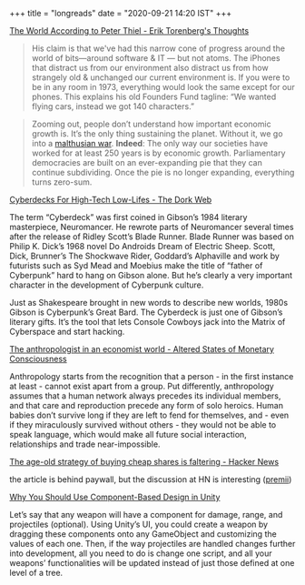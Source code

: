 +++
title = "longreads"
date = "2020-09-21 14:20 IST"
+++

[The World According to Peter Thiel - Erik Torenberg's Thoughts](https://eriktorenberg.substack.com/p/the-world-according-to-peter-thiel)

> His claim is that we've had this narrow cone of progress around the world of bits—around software & IT — but not atoms. The iPhones that distract us from our environment also distract us from how strangely old & unchanged our current environment is. If you were to be in any room in 1973, everything would look the same except for our phones. This explains his old Founders Fund tagline: “We wanted flying cars, instead we got 140 characters.”

> Zooming out, people don’t understand how important economic growth is. It’s the only thing sustaining the planet. Without it, we go into a [malthusian war](https://en.wikipedia.org/wiki/Malthusian_catastrophe). **Indeed**: The only way our societies have worked for at least 250 years is by economic growth. Parliamentary democracies are built on an ever-expanding pie that they can continue subdividing. Once the pie is no longer expanding, everything turns zero-sum.

[Cyberdecks For High-Tech Low-Lifes - The Dork Web](https://thedorkweb.substack.com/p/tales-from-the-dork-web-9)

The term “Cyberdeck” was first coined in Gibson’s 1984 literary masterpiece, Neuromancer. He rewrote parts of Neuromancer several times after the release of Ridley Scott’s Blade Runner. Blade Runner was based on Philip K. Dick’s 1968 novel Do Androids Dream of Electric Sheep. Scott, Dick, Brunner’s The Shockwave Rider, Goddard’s Alphaville and work by futurists such as Syd Mead and Moebius make the title of “father of Cyberpunk” hard to hang on Gibson alone. But he’s clearly a very important character in the development of Cyberpunk culture.

Just as Shakespeare brought in new words to describe new worlds, 1980s Gibson is Cyberpunk’s Great Bard. The Cyberdeck is just one of Gibson’s literary gifts. It’s the tool that lets Console Cowboys jack into the Matrix of Cyberspace and start hacking.

<!--more-->

[The anthropologist in an economist world - Altered States of Monetary Consciousness](https://brettscott.substack.com/p/the-anthropologist-in-an-economist)

Anthropology starts from the recognition that a person - in the first instance at least - cannot exist apart from a group. Put differently, anthropology assumes that a human network always precedes its individual members, and that care and reproduction precede any form of solo heroics. Human babies don’t survive long if they are left to fend for themselves, and - even if they miraculously survived without others - they would not be able to speak language, which would make all future social interaction, relationships and trade near-impossible.

[The age-old strategy of buying cheap shares is faltering - Hacker News](https://news.ycombinator.com/item?id=24524721) 

the article is behind paywall, but the discussion at HN is interesting ([premii](https://hn.premii.com/#/comments/24524721))

[Why You Should Use Component-Based Design in Unity](https://spin.atomicobject.com/2020/09/05/unity-component-based-design/)

Let’s say that any weapon will have a component for damage, range, and projectiles (optional). Using Unity’s UI, you could create a weapon by dragging these components onto any GameObject and customizing the values of each one. Then, if the way projectiles are handled changes further into development, all you need to do is change one script, and all your weapons’ functionalities will be updated instead of just those defined at one level of a tree.
